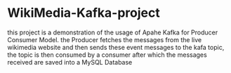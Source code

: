# WikiMedia-Kafka-project

this project is a demonstration of the usage of Apahe Kafka for Producer Consumer Model. the Producer fetches the messages from the live wikimedia website and then sends these event messages to the kafa topic, the topic is then consumed by a consumer after which the messages received are saved into a MySQL Database 
